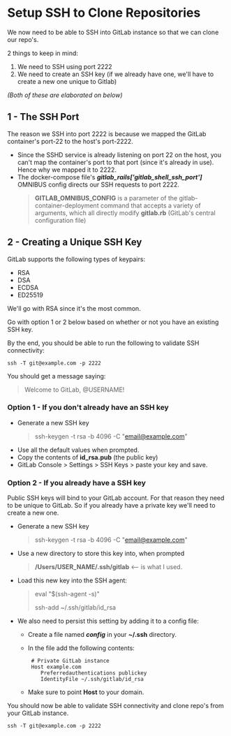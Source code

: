 # Setup SSH to Clone Repositories

We now need to be able to SSH into GitLab instance so that we can clone our repo's.

2 things to keep in mind:
  1. We need to SSH using port 2222
  2. We need to create an SSH key (if we already have one, we'll have to create a new one unique to Gitlab)

*(Both of these are elaborated on below)*

## 1 - The SSH Port
The reason we SSH into port 2222 is because we mapped the GitLab container's port-22 to the host's port-2222.
  - Since the SSHD service is already listening on port 22 on the host, you can't map the container's port to that port (since it's already in use). Hence why we mapped it to 2222.
  - The docker-compose file's ***gitlab_rails['gitlab_shell_ssh_port']*** OMNIBUS config directs our SSH requests to port 2222.
      > **GITLAB_OMNIBUS_CONFIG** is a parameter of the gitlab-container-deployment command that accepts a variety of arguments, which all directly modify **gitlab.rb** (GitLab's central configuration file)


## 2 - Creating a Unique SSH Key
GitLab supports the following types of keypairs:
  - RSA
  - DSA
  - ECDSA
  - ED25519

We'll go with RSA since it's the most common.

Go with option 1 or 2 below based on whether or not you have an existing SSH key.

By the end, you should be able to run the following to validate SSH connectivity:

    ssh -T git@example.com -p 2222

You should get a message saying:
  > Welcome to GitLab, @USERNAME!


### Option 1 - If you don't already have an SSH key
  - Generate a new SSH key
      > ssh-keygen -t rsa -b 4096 -C "email@example.com"
  - Use all the default values when prompted.
  - Copy the contents of **id_rsa.pub** (the public key)
  - GitLab Console > Settings > SSH Keys > paste your key and save.


### Option 2 - If you already have a SSH key
Public SSH keys will bind to your GitLab account. For that reason they need to be unique to GitLab. So if you already have a private key we'll need to create a new one.

  - Generate a new SSH key
      > ssh-keygen -t rsa -b 4096 -C "email@example.com"
  - Use a new directory to store this key into, when prompted
      > **/Users/USER_NAME/.ssh/gitlab** <-- is what I used.
  - Load this new key into the SSH agent:
      > eval "$(ssh-agent -s)"
      >
      > ssh-add ~/.ssh/gitlab/id_rsa
  - We also need to persist this setting by adding it to a config file:
    - Create a file named ***config*** in your **~/.ssh** directory.
    - In the file add the following contents:

           # Private GitLab instance
           Host example.com
              Preferredauthentications publickey
              IdentityFile ~/.ssh/gitlab/id_rsa

    - Make sure to point **Host** to your domain.


You should now be able to validate SSH connectivity and clone repo's from your GitLab instance.

    ssh -T git@example.com -p 2222
